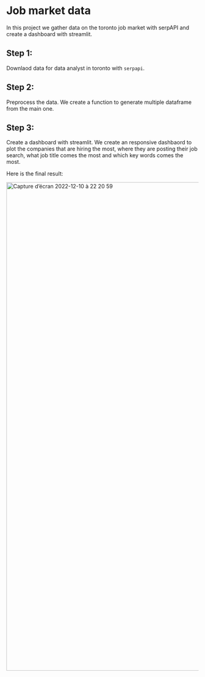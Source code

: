# Job market data

In this project we gather data on the toronto job market with serpAPI and create a dashboard with streamlit.

## Step 1:

Downlaod data for data analyst in toronto with `serpapi`.

## Step 2:

Preprocess the data.
We create a function to generate multiple dataframe from the main one.


## Step 3:

Create a dashboard with streamlit.
We create an responsive dashbaord to plot the companies that are hiring the most, where they are posting their job search, what job title comes the most and which key words comes the most.

Here is the final result:

<img width="1278" alt="Capture d’écran 2022-12-10 à 22 20 59" src="https://user-images.githubusercontent.com/96018383/206885424-cc78ff2f-d56d-47e0-b48b-d8c671c25122.png">

